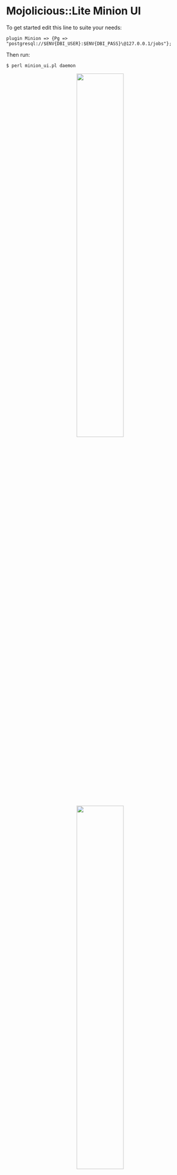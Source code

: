 # Mojolicious::Lite Minion UI

To get started edit this line to suite your needs:

```
plugin Minion => {Pg => "postgresql://$ENV{DBI_USER}:$ENV{DBI_PASS}\@127.0.0.1/jobs"};
```
  
Then run:

```
$ perl minion_ui.pl daemon
```

<p align="center">
<img  align="middle" src="http://bmedley.org/minion_ui_minion.png" width="50%" height="50%">
</p>

<p align="center">
<img  align="middle" src="http://bmedley.org/minion_ui_workers.png" width="50%" height="50%">
</p>

Released under the same terms as Perl itself.

Copyright (c) 2015 Brian Medley

